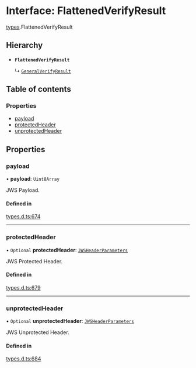 # Interface: FlattenedVerifyResult

[types](../modules/types.md).FlattenedVerifyResult

## Hierarchy

- **`FlattenedVerifyResult`**

  ↳ [`GeneralVerifyResult`](types.GeneralVerifyResult.md)

## Table of contents

### Properties

- [payload](types.FlattenedVerifyResult.md#payload)
- [protectedHeader](types.FlattenedVerifyResult.md#protectedheader)
- [unprotectedHeader](types.FlattenedVerifyResult.md#unprotectedheader)

## Properties

### payload

• **payload**: `Uint8Array`

JWS Payload.

#### Defined in

[types.d.ts:674](https://github.com/panva/jose/blob/v3.19.0/src/types.d.ts#L674)

___

### protectedHeader

• `Optional` **protectedHeader**: [`JWSHeaderParameters`](types.JWSHeaderParameters.md)

JWS Protected Header.

#### Defined in

[types.d.ts:679](https://github.com/panva/jose/blob/v3.19.0/src/types.d.ts#L679)

___

### unprotectedHeader

• `Optional` **unprotectedHeader**: [`JWSHeaderParameters`](types.JWSHeaderParameters.md)

JWS Unprotected Header.

#### Defined in

[types.d.ts:684](https://github.com/panva/jose/blob/v3.19.0/src/types.d.ts#L684)
